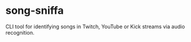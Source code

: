 # song-sniffa
CLI tool for identifying songs in Twitch, YouTube or Kick streams via audio recognition.
